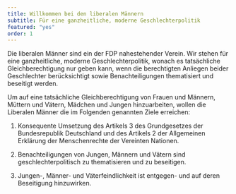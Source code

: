 ```yaml
---
title: Willkommen bei den liberalen Männern
subtitle: Für eine ganzheitliche, moderne Geschlechterpolitik
featured: "yes"
order: 1
---
```


Die liberalen Männer sind ein der FDP nahestehender Verein.
Wir stehen für eine ganzheitliche, moderne Geschlechterpolitik, wonach es tatsächliche Gleichberechtigung nur geben kann, wenn die berechtigten Anliegen beider Geschlechter berücksichtigt sowie Benachteiligungen thematisiert und beseitigt werden.

Um auf eine tatsächliche Gleichberechtigung von Frauen und Männern, Müttern und Vätern, Mädchen und Jungen hinzuarbeiten, wollen die Liberalen Männer die im Folgenden genannten Ziele erreichen:

1. Konsequente Umsetzung des Artikels 3 des Grundgesetzes der Bundesrepublik Deutschland und des Artikels 2 der Allgemeinen Erklärung der Menschenrechte der Vereinten Nationen.

2. Benachteiligungen von Jungen, Männern und Vätern sind geschlechterpolitisch zu thematisieren und zu beseitigen.

3. Jungen-, Männer- und Väterfeindlichkeit ist entgegen- und auf deren Beseitigung hinzuwirken.
